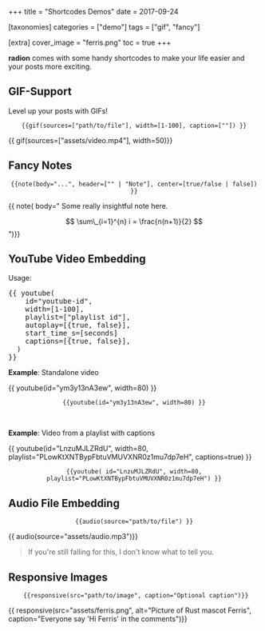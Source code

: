 +++
title = "Shortcodes Demos"
date = 2017-09-24

[taxonomies]
categories = ["demo"]
tags = ["gif", "fancy"]

[extra]
cover_image = "ferris.png"
toc = true
+++

**radion** comes with some handy shortcodes to make your life easier and
your posts more exciting.

<!-- more -->

## GIF-Support

Level up your posts with GIFs!

$$
\texttt{\{\{ gif(sources=["path/to/file"], width=[1-100], caption=[""]) \}\}}
$$

{{ gif(sources=["assets/video.mp4"], width=50)}}

## Fancy Notes

$$
\texttt{\{\{ note(body="...", header=["" | "Note"], center=[true/false | false]) \}\}}
$$

{{ note(
body="
Some really insightful note here.

$$ \sum\_{i=1}^{n} i = \frac{n(n+1)}{2} $$
")}}

## YouTube Video Embedding

Usage:

<pre>
{{ youtube(
    id="youtube-id",
    width=[1-100],
    playlist=["playlist id"],
    autoplay=[{true, false}],
    start_time_s=[seconds]
    captions=[{true, false}],
  )
}}
</pre>

**Example**: Standalone video

{{ youtube(id="ym3y13nA3ew", width=80) }}

$$
\texttt{\{\{ youtube(id="ym3y13nA3ew", width=80) \}\}}
$$

<br>

**Example**: Video from a playlist with captions

{{ youtube(id="LnzuMJLZRdU", width=80, playlist="PLowKtXNTBypFbtuVMUVXNR0z1mu7dp7eH", captions=true) }}

$$
\texttt{\{\{ youtube( id="LnzuMJLZRdU", width=80, playlist="PLowKtXNTBypFbtuVMUVXNR0z1mu7dp7eH") \}\}}
$$

## Audio File Embedding

$$
\texttt{\{\{ audio(source="path/to/file") \}\}}
$$

{{ audio(source="assets/audio.mp3")}}

> If you're still falling for this, I don't know what to tell you.

## Responsive Images

$$
\texttt{ \{\{ responsive(src="path/to/image", caption="Optional caption")\}\} }
$$

{{ responsive(src="assets/ferris.png", alt="Picture of Rust mascot Ferris", caption="Everyone say 'Hi Ferris' in the comments")}}
